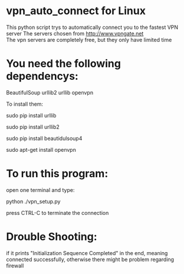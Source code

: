 vpn_auto_connect for Linux
================
This python script trys to automatically connect you to the fastest VPN server
The servers chosen from http://www.vpngate.net  
The vpn servers are completely free, but they only have limited time



You need the following dependencys:
================
  BeautifulSoup
  urllib2
  urllib
  openvpn

To install them:

sudo pip install urllib

sudo pip install urllib2

sudo pip install beautidulsoup4

sudo apt-get install openvpn


To run this program:
==================
open one terminal and type:

python ./vpn_setup.py


press CTRL-C to terminate the connection


Drouble Shooting:
=================
if it prints "Initialization Sequence Completed" in the end, meaning connected successfully, otherwise there might be problem regarding firewall 
